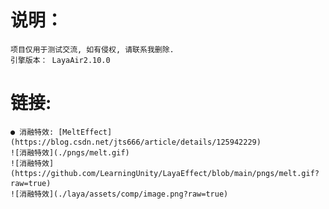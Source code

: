 # 说明：
    项目仅用于测试交流, 如有侵权, 请联系我删除.
    引擎版本： LayaAir2.10.0
# 链接:
    ● 消融特效: [MeltEffect](https://blog.csdn.net/jts666/article/details/125942229)
    ![消融特效](./pngs/melt.gif)
    ![消融特效](https://github.com/LearningUnity/LayaEffect/blob/main/pngs/melt.gif?raw=true)
    ![消融特效](./laya/assets/comp/image.png?raw=true)
